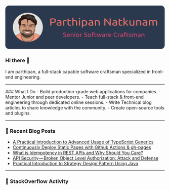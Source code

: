 <p align="center">
    <a href="https://parthipanmatkunam.medium.com">
        <img src="/images/introbar.png" alt="parthipan header"/>
    </a>
</p>

### Hi there 👋
I am parthipan, a full-stack capable software craftsman specialized in front-end engineering.

<hr/>
### What I Do
- Build production-grade web applications for companies.
- Mentor Junior and peer developers.
- Teach full-stack & front-end engineering through dedicated online sessions.
- Write Technical blog articles to share knowledge with the community.
- Create open-source tools and plugins.

<hr/>

### 📄 Recent Blog Posts
<!-- BLOG-POST-LIST:START -->
- [A Practical Introduction to Advanced Usage of TypeScript Generics](https://medium.com/nerd-for-tech/a-practical-introduction-to-advanced-usage-of-typescript-generics-92aa7e8ae47d?source=rss-1a7725724267------2)
- [Continuously Deploy Static Pages with Github Actions & gh-pages](https://javascript.plainenglish.io/continuously-deploy-static-pages-with-github-actions-gh-pages-207e4a009d1c?source=rss-1a7725724267------2)
- [What is Idempotency in REST APIs and Why Should You Care?](https://parthipannatkunam.medium.com/what-is-idempotency-in-rest-apis-and-why-should-you-care-8c0a550e345f?source=rss-1a7725724267------2)
- [API Security — Broken Object Level Authorization: Attack and Defense](https://parthipannatkunam.medium.com/api-security-broken-object-level-authorization-attack-and-defense-7f1bcdc5e9dd?source=rss-1a7725724267------2)
- [Practical Introduction to Strategy Design Pattern Using Java](https://medium.com/swlh/practical-introduction-to-strategy-design-pattern-using-java-bb664b3f2889?source=rss-1a7725724267------2)
<!-- BLOG-POST-LIST:END -->

<hr/>

### 🔎 StackOverflow Activity
<!-- STACKOVERFLOW:START -->
<!-- STACKOVERFLOW:END -->

<!--
**Parthipan-Natkunam/Parthipan-Natkunam** is a ✨ _special_ ✨ repository because its `README.md` (this file) appears on your GitHub profile.

Here are some ideas to get you started:

- 🔭 I’m currently working on ...
- 🌱 I’m currently learning ...
- 👯 I’m looking to collaborate on ...
- 🤔 I’m looking for help with ...
- 💬 Ask me about ...
- 📫 How to reach me: ...
- 😄 Pronouns: ...
- ⚡ Fun fact: ...
-->
